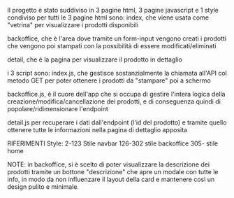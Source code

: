 Il progetto è stato suddiviso in 3 pagine html, 3 pagine javascript e 1 style condiviso per tutti
le 3 pagine html sono:
index, che viene usata come "vetrina" per visualizzare i prodotti disponibili

backoffice, che è l'area dove tramite un form-input vengono creati i prodotti che vengono poi stampati con la possibilità di essere modificati/eliminati

detail, che è la pagina per visualizzare il prodotto in dettaglio

i 3 script sono:
index.js, che gestisce sostanzialmente la chiamata all'API col metodo GET per poter ottenere i prodotti da "stampare" poi a schermo

backoffice.js, è il cuore dell'app che si occupa di gestire l'intera logica della creazione/modifica/cancellazione dei prodotti, e di conseguenza quindi di popolare/ridimensionare l'endpoint

detail.js per recuperare i dati dall'endpoint (l'id del prodotto) e tramite quello ottenere tutte le informazioni nella pagina di dettaglio apposita

RIFERIMENTI Style: 
2-123 Stile navbar
126-302 stile backoffice
305-    stile home

NOTE: in backoffice, si è scelto di poter visualizzare la descrizione dei prodotti tramite un bottone "descrizione" che apre un modale con tutte le info, in modo da non influenzare il layout della card e mantenere così un design pulito e minimale.
